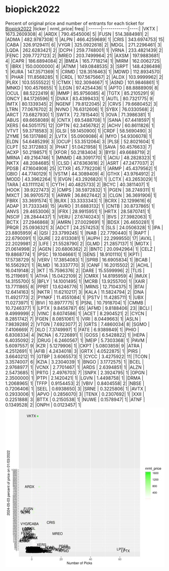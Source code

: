# biopick2022
Percent of original price and number of entrants for each ticket for [Biopick2022](https://twitter.com/hashtag/Biopick2022)
|ticker |   nrml_price| freq|
|:------|------------:|----:|
|VKTX   | 1673.2609308|    4|
|ARDX   |  790.4545006|    5|
|FUSN   |  514.3884981|    2|
|ADMA   |  482.9787308|    1|
|ALPN   |  466.4259689|    1|
|CRIS   |  343.6974753|   15|
|CABA   |  326.9129411|    6|
|VYGR   |  325.0922618|    2|
|MDGL   |  271.2296461|    3|
|LQDA   |  262.6283421|    2|
|DCPH   |  259.7748001|    1|
|VRNA   |  233.4821439|    2|
|FENC   |  209.7727123|    2|
|MREO   |  203.7499964|   21|
|AXSM   |  197.9883681|    4|
|CAPR   |  186.6894084|    2|
|BMEA   |  165.7718214|    1|
|MIRM   |  162.0062725|    1|
|IBRX   |  150.0000000|    4|
|ATNM   |  149.0848535|    3|
|SRPT   |  148.4286498|    1|
|KURA   |  147.3571369|    1|
|CRMD   |  128.3516463|    1|
|MDWD   |  112.8934570|    1|
|PHAR   |  111.8568285|    1|
|CRDL   |  107.5675667|    2|
|ALDX   |  103.9999962|    2|
|PLRX   |  103.5555522|    1|
|CTMX   |  102.3094667|    1|
|ASND   |  101.9846861|    1|
|MNKD   |  100.4576655|    1|
|LEGN   |   97.4254436|    1|
|APTO   |   88.8888909|    8|
|OCUL   |   88.5222419|    8|
|IMMP   |   85.9756085|    4|
|TGTX   |   85.2105291|    9|
|ONCY   |   84.1726596|    1|
|DVAX   |   83.4399433|    1|
|AUTL   |   80.7321775|    9|
|IMTX   |   80.1339345|    2|
|NGENF  |   79.8122045|    2|
|CRVS   |   79.6680452|    3|
|LTRN   |   77.0676702|    3|
|NVNO   |   76.6312606|    1|
|SYBX   |   76.0330568|    2|
|ARCT   |   73.6827930|    1|
|SWTX   |   72.7815440|    1|
|IOVA   |   71.3986381|    1|
|ABUS   |   69.6658089|    8|
|CNTX   |   69.5488708|    1|
|SANA   |   67.4418597|    1|
|XERS   |   64.5051175|   12|
|OPTN   |   62.3456782|    2|
|ACHV   |   60.8611826|    1|
|VTVT   |   59.3718583|    3|
|GLSI   |   59.1450900|    1|
|CRDF   |   58.5690490|    3|
|ZYME   |   56.1317886|    2|
|LVTX   |   55.0909086|    4|
|MYO    |   54.9306078|    1|
|ELDN   |   54.6485299|    3|
|OCUP   |   53.3512064|    3|
|PLSE   |   52.8021604|    1|
|CLPT   |   52.3172883|    3|
|PHAT   |   51.0421958|    1|
|SAVA   |   50.4576633|    7|
|ACXP   |   50.2198571|    1|
|XFOR   |   50.2183404|    3|
|BYSI   |   49.6688719|    2|
|MRNA   |   49.2164746|    1|
|MNMD   |   48.3091770|    1|
|ACIU   |   48.2828323|    1|
|NKTX   |   48.2084685|    1|
|CLSD   |   47.6363616|    2|
|ASRT   |   47.2477037|    2|
|PDSB   |   47.1604908|   25|
|CTXR   |   45.7792208|    1|
|ARMP   |   45.4379562|    1|
|GBIO   |   44.7740129|    1|
|VSTM   |   44.3089409|    4|
|GTHX   |   43.9764912|    2|
|MODD   |   43.3962264|    1|
|EVGN   |   43.2926820|    1|
|LCTX   |   43.2653029|    1|
|TARA   |   43.1111124|    1|
|CYTH   |   40.4825733|    2|
|BCYC   |   40.3811407|    1|
|HOOK   |   39.9227473|    2|
|CMPS   |   38.5972832|    1|
|PGEN   |   38.2749311|    1|
|MXCT   |   36.9970573|    1|
|ARWR   |   36.8627442|    3|
|CLGN   |   36.3691906|    1|
|FBRX   |   33.3691574|    1|
|BLRX   |   33.3333343|    1|
|BCRX   |   32.1299616|    6|
|ADAP   |   31.7333349|   15|
|AVRO   |   31.6883132|    1|
|CNTB   |   30.8737865|    1|
|ANVS   |   29.4653006|    3|
|IFRX   |   28.9915951|    1|
|HRTX   |   28.5870741|    1|
|NSCIF  |   28.2844437|    1|
|VERU   |   27.6740243|    1|
|BVS    |   27.3982063|    1|
|BCTX   |   27.2946868|    3|
|AMRN   |   27.0029691|    1|
|BDSX   |   26.4650281|    1|
|PRQR   |   25.0936321|    3|
|ADCT   |   24.2574253|    1|
|SLS    |   24.0506328|    1|
|IPA    |   23.8805959|    4|
|QSI    |   23.3799245|    1|
|INAB   |   22.7790440|    1|
|RAPT   |   22.6790091|    1|
|QURE   |   22.6133081|    1|
|AUPH   |   22.2999550|   17|
|AVXL   |   22.2029981|    2|
|LIFE   |   21.5528790|    2|
|GLMD   |   21.2857137|    1|
|MGTX   |   21.0614998|    2|
|AGEN   |   20.6806362|    2|
|BNTC   |   20.0942964|    1|
|CELZ   |   19.8868774|    1|
|IPSC   |   19.1046661|    1|
|SENS   |   18.9101110|    1|
|KPTI   |   17.5738729|    5|
|VERV   |   17.3854083|    1|
|SPRB   |   16.6905834|    1|
|BCAB   |   16.5562921|    1|
|RLMD   |   16.3337770|    3|
|CANF   |   16.2015502|    2|
|ACHL   |   16.0419148|    2|
|IKT    |   15.7596376|    2|
|DARE   |   15.5599996|    2|
|TLIS   |   15.2119691|    1|
|ATHA   |   15.0422109|    2|
|CMRX   |   14.8195959|    4|
|IMUX   |   14.3155700|    5|
|BFLY   |   14.1001495|    1|
|MCRB   |   13.9255700|    1|
|XAIR   |   13.7711865|    8|
|PPBT   |   13.6246776|    1|
|MRNS   |   12.7104375|    1|
|BTAI   |   12.6414163|    5|
|NKTR   |   11.6210217|    3|
|KALA   |   11.5824794|    2|
|DNA    |   11.4921773|    2|
|PYNKF  |   11.4551084|    1|
|PSTV   |   11.4285711|    1|
|UBX    |   11.0273971|    1|
|BIVI   |   10.8977775|    1|
|PSNL   |   10.7918704|    1|
|CMMB   |   10.7246377|    1|
|LPTX   |    9.8456787|   65|
|AFMD   |    9.8188406|   23|
|BCLI   |    9.4999999|    2|
|VINC   |    8.6074586|    1|
|ACET   |    8.2904521|    2|
|CYCN   |    8.2851742|    7|
|FGEN   |    8.0851061|    1|
|VIRI   |    8.0449663|    1|
|ASLN   |    7.9839289|    2|
|VTGN   |    7.6923077|    2|
|GRTS   |    7.4860034|    8|
|SGMO   |    7.4106669|    7|
|XLO    |    7.3749997|    1|
|FATE   |    6.9389849|    1|
|PHIO   |    6.8308334|    4|
|NCNA   |    6.7226891|    1|
|GOSS   |    6.5428822|    1|
|HEPA   |    6.4035092|    2|
|DRUG   |    6.2460567|    1|
|MEIP   |    5.7303368|    1|
|PAVM   |    5.6097557|    9|
|KZR    |    5.1279906|    1|
|CKPT   |    5.0803859|    9|
|ATRA   |    4.2512691|    1|
|AFIB   |    4.2434018|    3|
|GRTX   |    4.0522875|    1|
|PIRS   |    3.6640212|   11|
|GTBP   |    3.6065573|    1|
|CYCC   |    3.4275922|   11|
|TCON   |    3.3574007|    6|
|KZIA   |    3.2304039|    1|
|BNGO   |    3.1772575|    1|
|BCEL   |    2.9768977|    1|
|VCNX   |    2.7701467|    1|
|ARDS   |    2.6394851|    1|
|ALZN   |    2.5473685|    1|
|PRTG   |    2.4976703|    7|
|SNPX   |    2.3924795|    1|
|OPGN   |    2.3500000|    1|
|PTPI   |    2.1420421|    1|
|LGVN   |    1.4498758|    1|
|DRMA   |    1.2068965|    1|
|TFFP   |    0.9154453|    2|
|VBIV   |    0.8404558|    2|
|NBSE   |    0.7206406|    1|
|SEEL   |    0.6938650|    3|
|SRNE   |    0.3225806|    1|
|AVTX   |    0.2933006|    1|
|APVO   |    0.2856070|    3|
|TENX   |    0.2307692|    1|
|XXII   |    0.2251888|    3|
|BTTX   |    0.2150538|    1|
|NUWE   |    0.1578947|    1|
|ATNF   |    0.1349528|    2|
|ONPH   |    0.0123457|    1|
![retvspicks](biopicks.png?raw=true)
